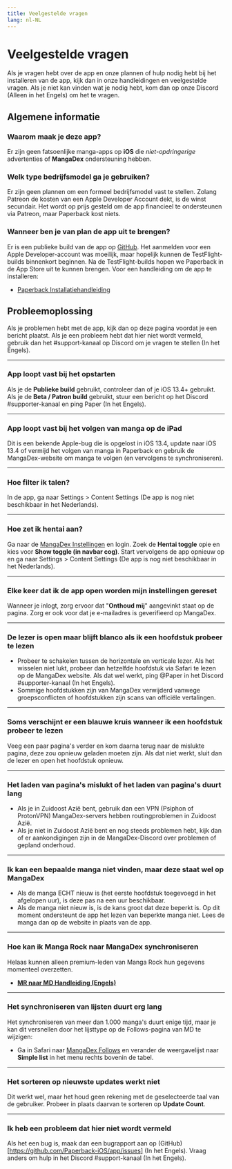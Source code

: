 ```yaml
---
title: Veelgestelde vragen
lang: nl-NL
---
```


# Veelgestelde vragen
Als je vragen hebt over de app en onze plannen of hulp nodig hebt bij het installeren van de app, kijk dan in onze handleidingen en veelgestelde vragen. Als je niet kan vinden wat je nodig hebt, kom dan op onze Discord (Alleen in het Engels) om het te vragen.

## Algemene informatie

### Waarom maak je deze app?
Er zijn geen fatsoenlijke manga-apps op **iOS** die _niet-opdringerige_ advertenties of **MangaDex** ondersteuning hebben.

### Welk type bedrijfsmodel ga je gebruiken?
Er zijn geen plannen om een formeel bedrijfsmodel vast te stellen. Zolang Patreon de kosten van een Apple Developer Account dekt, is de winst secundair. Het wordt op prijs gesteld om de app financieel te ondersteunen via Patreon, maar Paperback kost niets.

### Wanneer ben je van plan de app uit te brengen?
Er is een publieke build van de app op [GitHub](https://github.com/Paperback-iOS/app/releases). Het aanmelden voor een Apple Developer-account was moeilijk, maar hopelijk kunnen de TestFlight-builds binnenkort beginnen. Na de TestFlight-builds hopen we Paperback in de App Store uit te kunnen brengen. Voor een handleiding om de app te installeren:

 * [Paperback Installatiehandleiding](/nl/help/guides/getting-started)

## Probleemoplossing
Als je problemen hebt met de app, kijk dan op deze pagina voordat je een bericht plaatst. Als je een probleem hebt dat hier niet wordt vermeld, gebruik dan het #support-kanaal op Discord om je vragen te stellen (In het Engels).

---

### App loopt vast bij het opstarten
Als je de **Publieke build** gebruikt, controleer dan of je iOS 13.4+ gebruikt. Als je de **Beta / Patron build** gebruikt, stuur een bericht op het Discord #supporter-kanaal en ping Paper (In het Engels).

---

### App loopt vast bij het volgen van manga op de iPad
Dit is een bekende Apple-bug die is opgelost in iOS 13.4, update naar iOS 13.4 of vermijd het volgen van manga in Paperback en gebruik de MangaDex-website om manga te volgen (en vervolgens te synchroniseren).

---

### Hoe filter ik talen?
In de app, ga naar Settings > Content Settings (De app is nog niet beschikbaar in het Nederlands).

---

### Hoe zet ik hentai aan?
Ga naar de [MangaDex Instellingen](https://mangadex.org/settings) en login. Zoek de **Hentai toggle** opie en kies voor **Show toggle (in navbar cog)**.
Start vervolgens de app opnieuw op en ga naar Settings > Content Settings (De app is nog niet beschikbaar in het Nederlands).

---

### Elke keer dat ik de app open worden mijn instellingen gereset
Wanneer je inlogt, zorg ervoor dat "**Onthoud mij**" aangevinkt staat op de pagina.
Zorg er ook voor dat je e-mailadres is geverifieerd op MangaDex.

---

### De lezer is open maar blijft blanco als ik een hoofdstuk probeer te lezen
 * Probeer te schakelen tussen de horizontale en verticale lezer. Als het wisselen niet lukt, probeer dan hetzelfde hoofdstuk via Safari te lezen op de MangaDex website. Als dat wel werkt, ping @Paper in het Discord #supporter-kanaal (In het Engels).
 * Sommige hoofdstukken zijn van MangaDex verwijderd vanwege groepsconflicten of hoofdstukken zijn scans van officiële vertalingen.

---

### Soms verschijnt er een blauwe kruis wanneer ik een hoofdstuk probeer te lezen
Veeg een paar pagina's verder en kom daarna terug naar de mislukte pagina, deze zou opnieuw geladen moeten zijn. Als dat niet werkt, sluit dan de lezer en open het hoofdstuk opnieuw.

---

### Het laden van pagina's mislukt of het laden van pagina's duurt lang
 * Als je in Zuidoost Azië bent, gebruik dan een VPN (Psiphon of ProtonVPN) MangaDex-servers hebben routingproblemen in Zuidoost Azië.
 * Als je niet in Zuidoost Azië bent en nog steeds problemen hebt, kijk dan of er aankondigingen zijn in de MangaDex-Discord over problemen of gepland onderhoud.

---

### Ik kan een bepaalde manga niet vinden, maar deze staat wel op MangaDex
 * Als de manga ECHT nieuw is (het eerste hoofdstuk toegevoegd in het afgelopen uur), is deze pas na een uur beschikbaar.
 * Als de manga niet nieuw is, is de kans groot dat deze beperkt is. Op dit moment ondersteunt de app het lezen van beperkte manga niet. Lees de manga dan op de website in plaats van de app.

---

### Hoe kan ik Manga Rock naar MangaDex synchroniseren
Helaas kunnen alleen premium-leden van Manga Rock hun gegevens momenteel overzetten.

 * [**MR naar MD Handleiding (Engels)**](https://www.reddit.com/r/mangarockapp/comments/f89aie/tool_exporting_mr_favorites/)

---

### Het synchroniseren van lijsten duurt erg lang
Het synchroniseren van meer dan 1.000 manga's duurt enige tijd, maar je kan dit versnellen door het lijsttype op de Follows-pagina van MD te wijzigen:

 * Ga in Safari naar [MangaDex Follows](https://mangadex.org/follows/manga/) en verander de weergavelijst naar **Simple list** in het menu rechts bovenin de tabel.

---

### Het sorteren op nieuwste updates werkt niet
Dit werkt wel, maar het houd geen rekening met de geselecteerde taal van de gebruiker. Probeer in plaats daarvan te sorteren op **Update Count**.

---

### Ik heb een probleem dat hier niet wordt vermeld
Als het een bug is, maak dan een bugrapport aan op (GitHub)[https://github.com/Paperback-iOS/app/issues] (In het Engels). Vraag anders om hulp in het Discord #support-kanaal (In het Engels).